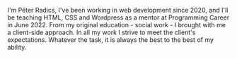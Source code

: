 I'm Péter Radics, I've been working in web development since 2020, and I'll be teaching HTML, CSS and Wordpress as a mentor at Programming Career in June 2022. From my original education - social work - I brought with me a client-side approach. In all my work I strive to meet the client's expectations.  Whatever the task, it is always the best to the best of my ability. 

<!---
mrkocka/mrkocka is a ✨ special ✨ repository because its `README.md` (this file) appears on your GitHub profile.
You can click the Preview link to take a look at your changes.
--->
